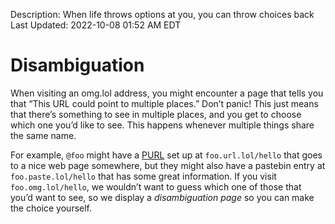Description: When life throws options at you, you can throw choices back
Last Updated: 2022-10-08 01:52 AM EDT

# Disambiguation

When visiting an omg.lol address, you might encounter a page that tells you that “This URL could point to multiple places.” Don’t panic! This just means that there’s something to see in multiple places, and you get to choose which one you’d like to see. This happens whenever multiple things share the same name.

For example, `@foo` might have a [PURL](/info/purls) set up at `foo.url.lol/hello` that goes to a nice web page somewhere, but they might also have a pastebin entry at `foo.paste.lol/hello` that has some great information. If you visit `foo.omg.lol/hello`, we wouldn’t want to guess which one of those that you’d want to see, so we display a _disambiguation page_ so you can make the choice yourself.